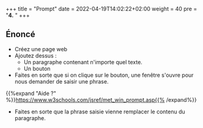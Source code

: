 +++
title = "Prompt"
date =  2022-04-19T14:02:22+02:00
weight = 40
pre = "<b>4.</b> "
+++

## Énoncé

- Créez une page web
- Ajoutez dessus :
    - Un paragraphe contenant n'importe quel texte.
    - Un bouton
- Faites en sorte que si on clique sur le bouton, une fenêtre s'ouvre pour nous demander de saisir une phrase.

{{%expand "Aide ?" %}}https://www.w3schools.com/jsref/met_win_prompt.asp{{% /expand%}}

- Faites en sorte que la phrase saisie vienne remplacer le contenu du paragraphe.
